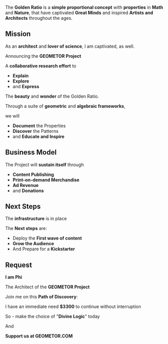 The **Golden Ratio**
is a **simple proportional concept** 
with **properties** in 
**Math** and **Nature**,
that have captivated **Great Minds**
and inspired **Artists and Architects** throughout the ages.

## Mission

As an **architect** and **lover of science**, 
I am captivated, as well.

Announcing the **GEOMETOR Project**

A **collaborative research effort** to 

* **Explain**
* **Explore**
* and **Express**

The **beauty** and **wonder** of the Golden Ratio.

Through a suite 
of **geometric** and **algebraic frameworks**, 

we will 

- **Document** the Properties
- **Discover** the Patterns
- and **Educate and Inspire**

## Business Model

The Project will **sustain itself** through

- **Content Publishing** 
- **Print-on-demand Merchandise** 
- **Ad Revenue** 
- and **Donations**

## Next Steps

The **infrastructure** is in place

The **Next steps** are:

- Deploy the **First wave of content**
- **Grow the Audience**
- And Prepare for a **Kickstarter**

## Request

**I am Phi**

The Architect of the **GEOMETOR Project**

Join me on this **Path of Discovery**:

I have an immediate need **$3300** 
to continue without interruption

So - make the choice of "**Divine Logic**" today
  
And 

**Support us at GEOMETOR.COM**